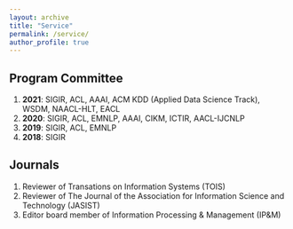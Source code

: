 ```yaml
---
layout: archive
title: "Service"
permalink: /service/
author_profile: true
---
```



## Program Committee

1. **2021**: SIGIR, ACL, AAAI, ACM KDD (Applied Data Science Track), WSDM, NAACL-HLT, EACL
2. **2020**: SIGIR, ACL, EMNLP, AAAI, CIKM, ICTIR, AACL-IJCNLP
3. **2019**: SIGIR, ACL, EMNLP
4. **2018**: SIGIR

## Journals

1. Reviewer of Transations on Information Systems (TOIS)
2. Reviewer of The Journal of the Association for Information Science and Technology (JASIST) 
3. Editor board member of Information Processing & Management (IP&M)
